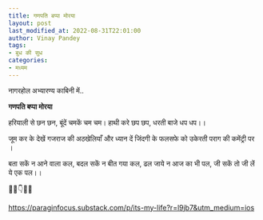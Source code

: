 ```yaml
---
title: गणपति बप्पा मोरया
layout: post
last_modified_at: 2022-08-31T22:01:00
author: Vinay Pandey
tags:
- बुध की सुध
categories:
- मध्यम
---
```

नागरहोल अभ्यारण्य काबिनी में..

**गणपति बप्पा मोरया**

हरियाली से छन छन,
बूंदें चमकें चम चम।
हाथी करे छप छप,
धरती बाजे धप धप।।

जूम कर के देखें गजराज की अठखेलियाँ 
और 
ध्यान दें जिंदगी के फलसफे को उकेरती पराग की कमेंट्री पर ।

बता सकें न आने वाला कल,
बदल सकें न बीत गया कल,
ढल जाये न आज का भी पल,
जी सकें तो जी लें ये एक पल।।

🌷🌷👇🌷🌷

https://paraginfocus.substack.com/p/its-my-life?r=l9jb7&utm_medium=ios



